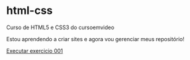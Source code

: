 # html-css
 Curso de HTML5 e CSS3 do cursoemvideo

 Estou aprendendo a criar sites e agora vou gerenciar meus repositório!

 <a href="https://pedrorobertodearaujo.github.io/html-css/exercicios/ex001/index.html">Executar exercicio 001   